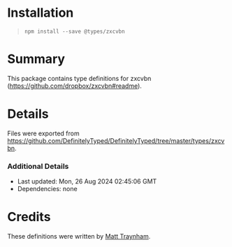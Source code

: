 # Installation
> `npm install --save @types/zxcvbn`

# Summary
This package contains type definitions for zxcvbn (https://github.com/dropbox/zxcvbn#readme).

# Details
Files were exported from https://github.com/DefinitelyTyped/DefinitelyTyped/tree/master/types/zxcvbn.

### Additional Details
 * Last updated: Mon, 26 Aug 2024 02:45:06 GMT
 * Dependencies: none

# Credits
These definitions were written by [Matt Traynham](https://github.com/mtraynham).
